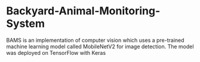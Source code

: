 # Backyard-Animal-Monitoring-System
BAMS is an implementation of computer vision which uses a pre-trained machine learning model called MobileNetV2 for image detection.
The model was deployed on TensorFlow with Keras
